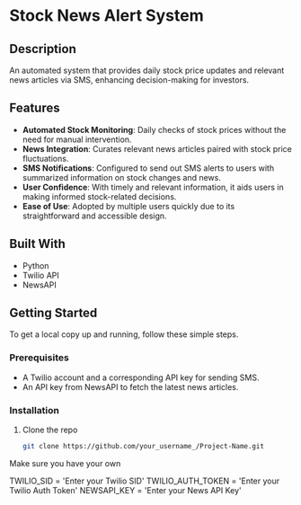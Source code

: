 # Stock News Alert System

## Description
An automated system that provides daily stock price updates and relevant news articles via SMS, enhancing decision-making for investors.

## Features
- **Automated Stock Monitoring**: Daily checks of stock prices without the need for manual intervention.
- **News Integration**: Curates relevant news articles paired with stock price fluctuations.
- **SMS Notifications**: Configured to send out SMS alerts to users with summarized information on stock changes and news.
- **User Confidence**: With timely and relevant information, it aids users in making informed stock-related decisions.
- **Ease of Use**: Adopted by multiple users quickly due to its straightforward and accessible design.

## Built With
- Python
- Twilio API
- NewsAPI

## Getting Started
To get a local copy up and running, follow these simple steps.

### Prerequisites
- A Twilio account and a corresponding API key for sending SMS.
- An API key from NewsAPI to fetch the latest news articles.

### Installation
1. Clone the repo
   ```sh
   git clone https://github.com/your_username_/Project-Name.git
   ```
Make sure you have your own

TWILIO_SID = 'Enter your Twilio SID'
TWILIO_AUTH_TOKEN = 'Enter your Twilio Auth Token'
NEWSAPI_KEY = 'Enter your News API Key'
